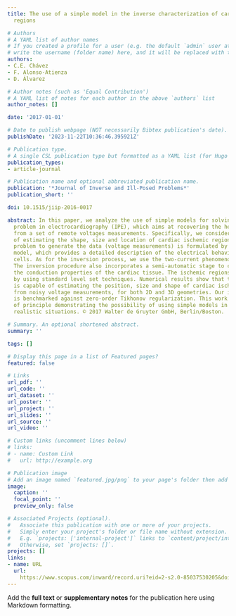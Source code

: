 ```yaml
---
title: The use of a simple model in the inverse characterization of cardiac ischemic
  regions

# Authors
# A YAML list of author names
# If you created a profile for a user (e.g. the default `admin` user at `content/authors/admin/`), 
# write the username (folder name) here, and it will be replaced with their full name and linked to their profile.
authors:
- C.E. Chávez
- F. Alonso-Atienza
- D. Álvarez

# Author notes (such as 'Equal Contribution')
# A YAML list of notes for each author in the above `authors` list
author_notes: []

date: '2017-01-01'

# Date to publish webpage (NOT necessarily Bibtex publication's date).
publishDate: '2023-11-22T10:36:46.395921Z'

# Publication type.
# A single CSL publication type but formatted as a YAML list (for Hugo requirements).
publication_types:
- article-journal

# Publication name and optional abbreviated publication name.
publication: '*Journal of Inverse and Ill-Posed Problems*'
publication_short: ''

doi: 10.1515/jiip-2016-0017

abstract: In this paper, we analyze the use of simple models for solving the inverse
  problem in electrocardiography (IPE), which aims at recovering the heart condition
  from a set of remote voltages measurements. Specifically, we consider here the problem
  of estimating the shape, size and location of cardiac ischemic regions. The forward
  problem to generate the data (voltage measurements) is formulated by using the Luo-Rudy
  model, which provides a detailed description of the electrical behavior of cardiac
  cells. As for the inversion process, we use the two-current phenomenological model.
  The inversion procedure also incorporates a semi-automatic stage to characterize
  the conduction properties of the cardiac tissue. The ischemic regions are modeled
  by using standard level set techniques. Numerical results show that the algorithm
  is capable of estimating the position, size and shape of cardiac ischemic regions
  from noisy voltage measurements, for both 2D and 3D geometries. Our inverse procedure
  is benchmarked against zero-order Tikhonov regularization. This work is a proof
  of principle demonstrating the possibility of using simple models in the IPE towards
  realistic situations. © 2017 Walter de Gruyter GmbH, Berlin/Boston.

# Summary. An optional shortened abstract.
summary: ''

tags: []

# Display this page in a list of Featured pages?
featured: false

# Links
url_pdf: ''
url_code: ''
url_dataset: ''
url_poster: ''
url_project: ''
url_slides: ''
url_source: ''
url_video: ''

# Custom links (uncomment lines below)
# links:
# - name: Custom Link
#   url: http://example.org

# Publication image
# Add an image named `featured.jpg/png` to your page's folder then add a caption below.
image:
  caption: ''
  focal_point: ''
  preview_only: false

# Associated Projects (optional).
#   Associate this publication with one or more of your projects.
#   Simply enter your project's folder or file name without extension.
#   E.g. `projects: ['internal-project']` links to `content/project/internal-project/index.md`.
#   Otherwise, set `projects: []`.
projects: []
links:
- name: URL
  url: 
    https://www.scopus.com/inward/record.uri?eid=2-s2.0-85037530205&doi=10.1515%2fjiip-2016-0017&partnerID=40&md5=36ca61e2c87351a79a1b94e353b9c8f2
---
```


Add the **full text** or **supplementary notes** for the publication here using Markdown formatting.
